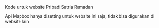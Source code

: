 Kode untuk website Pribadi Satria Ramadan

Api Mapbox hanya disetting untuk website ini saja, tidak bisa digunakan di website lain